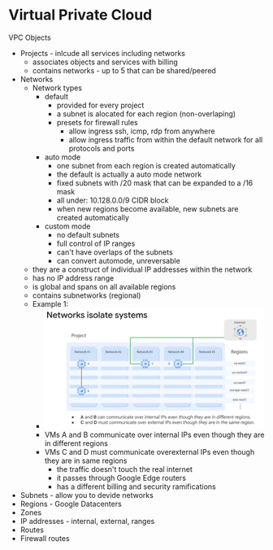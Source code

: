 # Virtual Private Cloud

VPC Objects
- Projects - inlcude all services including networks
    - associates objects and services with billing
    - contains networks - up to 5 that can be shared/peered
- Networks
    - Network types
        - default
            - provided for every project
            - a subnet is alocated for each region (non-overlaping)
            - presets for firewall rules
                - allow ingress ssh, icmp, rdp from anywhere
                - allow ingress traffic from within the default network for all protocols and ports
        - auto mode
            - one subnet from each region is created automatically
            - the default is actually a auto mode network
            - fixed subnets with /20 mask that can be expanded to a /16 mask
            - all under: 10.128.0.0/9 CIDR block
            - when new regions become available, new subnets are created automatically
        - custom mode
            - no default subnets
            - full control of IP ranges
            - can't have overlaps of the subnets
            - can convert automode, unreversable
    - they are a construct of individual IP addresses within the network
    - has no IP address range
    - is global and spans on all available regions
    - contains subnetworks (regional)
    - Example 1:
        - ![](../media/gcnet_ex1.png)
        - VMs A and B communicate over internal IPs even though they are in different regions
        - VMs C and D must communicate overexternal IPs even though they are in same regions
            - the traffic doesn't touch the real internet
            - it passes through Google Edge routers
            - has a different billing and security ramifications
- Subnets - allow you to devide networks
- Regions - Google Datacenters
- Zones
- IP addresses - internal, external, ranges
- Routes
- Firewall routes


